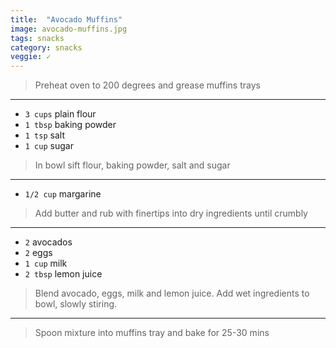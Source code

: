 ```yaml
---
title:  "Avocado Muffins"
image: avocado-muffins.jpg
tags: snacks
category: snacks
veggie: ✓
---
```


> Preheat oven to 200 degrees and grease muffins trays

---

* `3 cups` plain flour
* `1 tbsp` baking powder
* `1 tsp` salt
* `1 cup` sugar

> In bowl sift flour, baking powder, salt and sugar

---

* `1/2 cup` margarine 

> Add butter and rub with finertips into dry ingredients until crumbly

---

* `2` avocados
* `2` eggs 
* `1 cup` milk
* `2 tbsp` lemon juice

> Blend avocado, eggs, milk and lemon juice. Add wet ingredients to bowl, slowly stiring.

--- 

> Spoon mixture into muffins tray and bake for 25-30 mins
